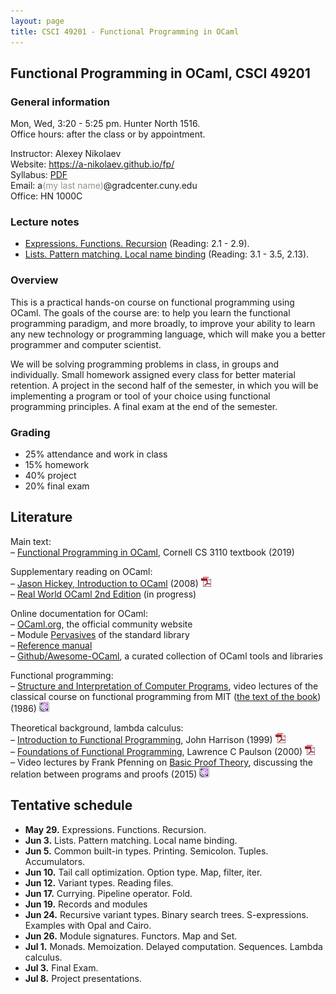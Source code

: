 ```yaml
---
layout: page
title: CSCI 49201 - Functional Programming in OCaml
---
```


## Functional Programming in OCaml, CSCI 49201

### General information
Mon, Wed, 3:20 - 5:25 pm. Hunter North 1516.  
Office hours: after the class or by appointment.  

Instructor: Alexey Nikolaev  
Website: <https://a-nikolaev.github.io/fp/>  
Syllabus: [PDF](docs/syllabus.pdf)   
Email: a<span style="color:#969086;">(my last name)</span>@gradcenter.cuny.edu  
Office: HN 1000C

### Lecture notes

* [Expressions. Functions. Recursion](lec/1/) (Reading: 2.1 - 2.9).
* [Lists. Pattern matching. Local name binding](lec/2/) (Reading: 3.1 - 3.5, 2.13).

<!--
* [Common built-in types. Printing. Semicolon. Tuples. Accumulators](lec/3/) (Reading: 2.15, 3.15)
* [Tail call optimization. Option type. Map, filter, iter](lec/4) (Reading: 3.5, 3.21, 4.1-4.4)
* [Variant types. Reading a file. MiniMake](lec/5) (Reading: 3.12, 3.23, 3.24)
* [Currying. Pipeline operator. Fold](lec/6) (Reading: 2.11, 4.13, 4.12, 2.12, 4.5-4.9)
* [Records and modules](lec/7) (Reading: 3.14, 5.1-5.6)
* [Recursive variant types. Binary search trees](lec/8) (Reading: 3.32, 3.31, 8.5)
* [More binary trees. S-expressions. Examples with Opal and Cairo](lec/9)
* [Module signatures. Functors. Map and Set](lec/10) (Reading: 5.5, 5.22-5.25)
* [Monads. Memoization. Delayed computation. Sequences. Lambda calculus](lec/11) (Reading: 8.22 - 8.27)

### Projects

[Information about projects](projects)

-->

### Overview

This is a practical hands-on course on functional programming using OCaml. The goals of the course are:
to help you learn the functional programming paradigm, and more broadly, to improve your ability to learn any new technology or programming language,
which will make you a better programmer and computer scientist.

We will be solving programming problems in class, in groups and individually.
Small homework assigned every class for better material retention. A project in the second half of the semester, in which you will be 
implementing a program or tool of your choice using functional programming principles. A final exam at the end of the semester.

### Grading 
- 25% attendance and work in class
- 15% homework
- 40% project
- 20% final exam

## Literature    
Main text:    
&ndash;  [Functional Programming in OCaml](https://www.cs.cornell.edu/courses/cs3110/2019sp/textbook/), Cornell CS 3110 textbook (2019)   

Supplementary reading on OCaml:    
&ndash; [Jason Hickey, Introduction to OCaml](http://courses.cms.caltech.edu/cs134/cs134b/book.pdf) (2008) ![pdf][pdfimg]   
&ndash; [Real World OCaml 2nd Edition](http://dev.realworldocaml.org/) (in progress)     

Online documentation for OCaml:    
&ndash; [OCaml.org](https://ocaml.org/), the official community website   
&ndash; Module [Pervasives](http://caml.inria.fr/pub/docs/manual-ocaml/libref/Pervasives.html) of the standard library     
&ndash; [Reference manual](http://caml.inria.fr/pub/docs/manual-ocaml/)    
&ndash; [Github/Awesome-OCaml](https://github.com/ocaml-community/awesome-ocaml),
a curated collection of OCaml tools and libraries   

Functional programming:     
&ndash; [Structure and Interpretation of Computer Programs](https://www.youtube.com/watch?v=2Op3QLzMgSY&list=PLE18841CABEA24090), 
video lectures of the classical course on functional programming from MIT
([the text of the book](https://mitpress.mit.edu/sites/default/files/sicp/index.html)) (1986)
![video][videoimg]

Theoretical background, lambda calculus:   
&ndash; [Introduction to Functional Programming](docs/Harrison1999.pdf), John Harrison (1999) ![pdf][pdfimg]   
&ndash; [Foundations of Functional Programming](docs/Paulson2000.pdf), Lawrence C Paulson (2000) ![pdf][pdfimg]     
&ndash; Video lectures by Frank Pfenning on [Basic Proof Theory](https://www.cs.uoregon.edu/research/summerschool/summer15/curriculum.html), 
discussing the relation between programs and proofs (2015) ![video][videoimg]

## Tentative schedule

- **May 29.**
Expressions. Functions. Recursion.
- **Jun 3.**
Lists. Pattern matching. Local name binding.
- **Jun 5.**
Common built-in types. Printing. Semicolon. Tuples. Accumulators.
- **Jun 10.**
Tail call optimization. Option type. Map, filter, iter.
- **Jun 12.**
Variant types. Reading files.
- **Jun 17.**
Currying. Pipeline operator. Fold.
- **Jun 19.**
Records and modules
- **Jun 24.**
Recursive variant types. Binary search trees.
S-expressions. Examples with Opal and Cairo.
- **Jun 26.**
Module signatures. Functors. Map and Set.
- **Jul 1.**
Monads. Memoization. Delayed computation. Sequences. Lambda calculus.
- **Jul 3.**
Final Exam.
- **Jul 8.**
Project presentations.

[pdfimg]: /img/pdf1.png
[videoimg]: /img/video.png
